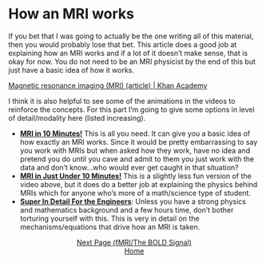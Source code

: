 # How an MRI works

If you bet that I was going to actually be the one writing all of this material, then you would probably lose that bet. This article does a good job at explaining how an MRI works and if a lot of it doesn’t make sense, that is okay for now. You do not need to be an MRI physicist by the end of this but just have a basic idea of how it works. 

[Magnetic resonance imaging (MRI) (article) | Khan Academy](https://www.khanacademy.org/science/biology/human-biology/neuron-nervous-system/a/magnetic-resonance-imaging-mri)

I think it is also helpful to see some of the animations in the videos to reinforce the concepts. For this part I’m going to give some options in level of detail/modality here (listed increasing).

- **[MRI in 10 Minutes!](https://www.youtube.com/watch?v=2q1IFBwyTqY)** This is all you need. It can give you a basic idea of how exactly an MRI works. Since it would be pretty embarrassing to say you work with MRIs but when asked how they work, have no idea and pretend you do until you cave and admit to them you just work with the data and don’t know…who would ever get caught in that situation? 
- **[MRI in Just Under 10 Minutes!](https://www.youtube.com/watch?v=_sBIK2t5A3I)** This is a slightly less fun version of the video above, but it does do a better job at explaining the physics behind MRIs which for anyone who’s more of a math/science type of student.
- **[Super In Detail For the Engineers](https://www.youtube.com/watch?v=FCr2tn4yTBI)**: Unless you have a strong physics and mathematics background and a few hours time, don’t bother torturing yourself with this. This is very in detail on the mechanisms/equations that drive how an MRI is taken.


<div align="center">
  <a href="fmri_bold_signal.md">Next Page (fMRI/The BOLD Signal)</a>
</div>

<div align="center"; margin-top="10px">
  <a href="README.md">Home</a>
</div>

 
